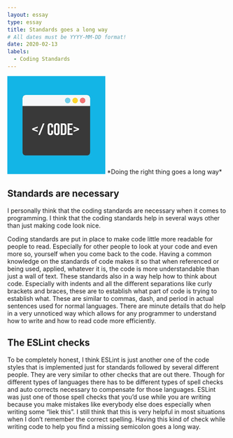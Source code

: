 ```yaml
---
layout: essay
type: essay
title: Standards goes a long way
# All dates must be YYYY-MM-DD format!
date: 2020-02-13
labels:
  - Coding Standards
---
```


<img class="ui tiny right spaced image" src="../images/standard.png">
*Doing the right thing goes a long way*

## Standards are necessary

I personally think that the coding standards are necessary when it comes to programming. I think that the coding standards help in several ways other than just making code look nice. 

Coding standards are put in place to make code little more readable for people to read. Especially for other people to look at your code and even more so, yourself when you come back to the code. Having a common knowledge on the standards of code makes it so that when referenced or being used, applied, whatever it is, the code is more understandable than just a wall of text. These standards also in a way help how to think about code. Especially with indents and all the different separations like curly brackets and braces, these are to establish what part of code is trying to establish what. These are similar to commas, dash, and period in actual sentences used for normal languages. There are minute details that do help in a very unnoticed way which allows for any programmer to understand how to write and how to read code more efficiently.

## The ESLint checks

To be completely honest, I think ESLint is just another one of the code styles that is implemented just for standards followed by several different people. They are very similar to other checks that are out there. Though for different types of languages there has to be different types of spell checks and auto corrects necessary to compensate for those languages. ESLint was just one of those spell checks that you’d use while you are writing because you make mistakes like everybody else does especially when writing some “liek this”. I still think that this is very helpful in most situations when I don’t remember the correct spelling. Having this kind of check while writing code to help you find a missing semicolon goes a long way.